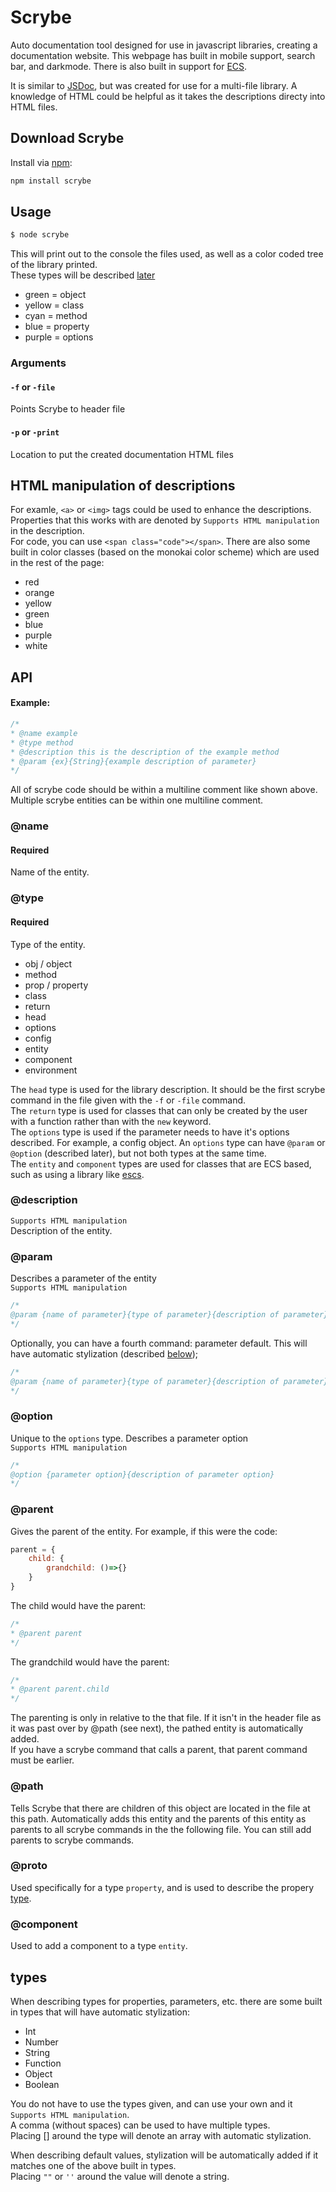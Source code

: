 # Scrybe
Auto documentation tool designed for use in javascript libraries, creating a documentation website. This webpage has built in mobile support, search bar, and darkmode. There is also built in support for [ECS](https://en.wikipedia.org/wiki/Entity_component_system).

It is similar to [JSDoc](https://www.npmjs.com/package/jsdoc), but was created for use for a multi-file library.
A knowledge of HTML could be helpful as it takes the descriptions directy into HTML files.

## Download Scrybe
Install via [npm](https://www.npmjs.com):

```bash
npm install scrybe
```

## Usage
```bash
$ node scrybe
```
This will print out to the console the files used, as well as a color coded tree of the library printed.\
These types will be described [later](#@type)
- green = object
- yellow = class
- cyan = method
- blue = property
- purple = options

### Arguments

#### `-f` or `-file`
Points Scrybe to header file

#### `-p` or `-print`
Location to put the created documentation HTML files



## HTML manipulation of descriptions

For examle, `<a>`  or `<img>` tags could be used to enhance the descriptions. Properties that this works with are denoted by `Supports HTML manipulation` in the description.\
For code, you can use `<span class="code"></span>`. There are also some built in color classes (based on the monokai color scheme) which are used in the rest of the page:
- red
- orange
- yellow
- green
- blue
- purple
- white


## API

#### Example:
```js
/*
* @name example
* @type method
* @description this is the description of the example method
* @param {ex}{String}{example description of parameter}
*/
```
All of scrybe code should be within a multiline comment like shown above. Multiple scrybe entities can be within one multiline comment.



### @name
#### Required 
Name of the entity. 

### @type
#### Required
Type of the entity.

- obj / object
- method
- prop / property
- class
- return
- head
- options
- config
- entity
- component
- environment


The `head` type is used for the library description. It should be the first scrybe command in the file given with the `-f` or `-file` command.\
The `return` type is used for classes that can only be created by the user with a function rather than with the `new` keyword.\
The `options` type is used if the parameter needs to have it's options described. For example, a config object. An `options` type can have `@param` or `@option` (described later), but not both types at the same time.\
The `entity` and `component` types are used for classes that are ECS based, such as using a library like [escs](https://www.npmjs.com/package/escs).

### @description
`Supports HTML manipulation`\
Description of the entity.

### @param
Describes a parameter of the entity\
`Supports HTML manipulation`
```js
/*
@param {name of parameter}{type of parameter}{description of parameter}
*/
```
Optionally, you can have a fourth command: parameter default. This will have automatic stylization (described [below](#types));
```js
/*
@param {name of parameter}{type of parameter}{description of parameter}{parameter default}
*/
```



### @option
Unique to the `options` type. Describes a parameter option\
`Supports HTML manipulation`
```js
/*
@option {parameter option}{description of parameter option}
*/
```

### @parent
Gives the parent of the entity. For example, if this were the code:
```js
parent = {
	child: {
		grandchild: ()=>{}
	}
}
```
The child would have the parent:
```js
/*
* @parent parent
*/
```
The grandchild would have the parent:
```js
/*
* @parent parent.child
*/
```

The parenting is only in relative to the that file. If it isn't in the header file as it was past over by @path (see next), the pathed entity is automatically added.\
If you have a scrybe command that calls a parent, that parent command must be earlier.


### @path
Tells Scrybe that there are children of this object are located in the file at this path. Automatically adds this entity and the parents of this entity as parents to all scrybe commands in the the following file. You can still add parents to scrybe commands.


### @proto
Used specifically for a type `property`, and is used to describe the propery [type](#types).

### @component
Used to add a component to a type `entity`.


## types
When describing types for properties, parameters, etc. there are some built in types that will have automatic stylization:
- Int
- Number
- String
- Function
- Object
- Boolean

You do not have to use the types given, and can use your own and it `Supports HTML manipulation`.\
A comma (without spaces) can be used to have multiple types.\
Placing [] around the type will denote an array with automatic stylization.

When describing default values, stylization will be automatically added if it matches one of the above built in types.\
Placing `""` or `''` around the value will denote a string.